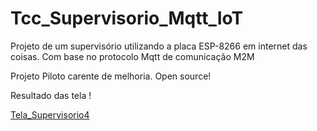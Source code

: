 # Tcc_Supervisorio_Mqtt_IoT
Projeto de um supervisório utilizando a placa ESP-8266 em internet das coisas. Com base no protocolo Mqtt de comunicação M2M

Projeto Piloto carente de melhoria. Open source!

Resultado das tela !

[Tela_Supervisorio4](https://user-images.githubusercontent.com/113734024/211651831-d32612fb-cd6d-4cc1-a1fc-dc9bc5ebbdd3.JPG)
